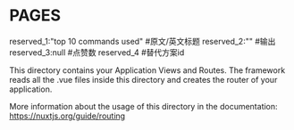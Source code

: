 # PAGES
reserved_1:"top 10 commands used"  #原文/英文标题
reserved_2:""                      #输出
reserved_3:null                    #点赞数
reserved_4                         #替代方案id

This directory contains your Application Views and Routes.
The framework reads all the .vue files inside this directory and creates the router of your application.

More information about the usage of this directory in the documentation:
https://nuxtjs.org/guide/routing

